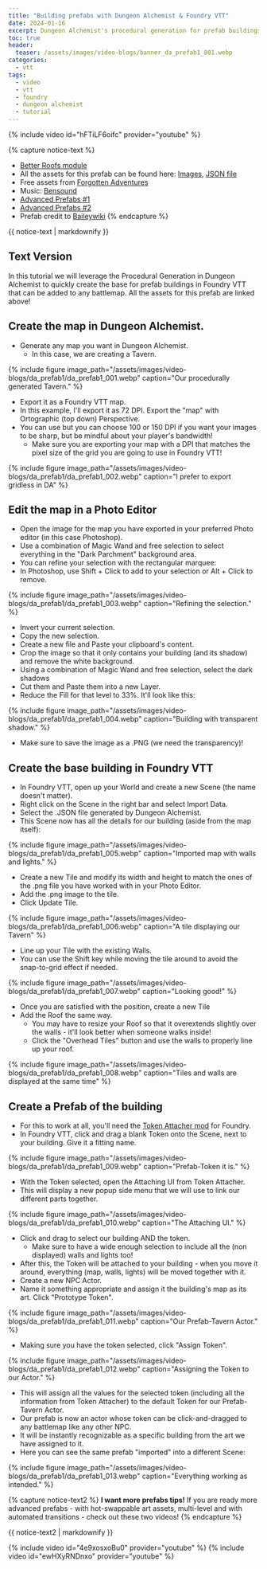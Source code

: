 ```yaml
---
title: "Building prefabs with Dungeon Alchemist & Foundry VTT"
date: 2024-01-16
excerpt: Dungeon Alchemist's procedural generation for prefab buildings in Foundry VTT, ready for any battlemap.
toc: true
header:
  teaser: /assets/images/video-blogs/banner_da_prefab1_001.webp
categories: 
  - vtt
tags:
  - video
  - vtt
  - foundry
  - dungeon alchemist
  - tutorial
---
```


{% include video id="hFTiLF6oifc" provider="youtube" %}

{% capture notice-text %}
- [Better Roofs module](https://github.com/theripper93/Better-Roofs/)
- All the assets for this prefab can be found here: [Images](https://imgur.com/a/CV7uDqV), [JSON file](https://pastebin.com/J5XZWd3f)
- Free assets from [Forgotten Adventures](https://www.forgotten-adventures.net)
- Music: [Bensound](https://www.bensound.com)
- [Advanced Prefabs #1](https://youtu.be/4e9xosxoBu0)
- [Advanced Prefabs #2](https://www.youtube.com/watch?v=ewHXyRNDnxo)
- Prefab credit to [Baileywiki](https://www.youtube.com/channel/UCg6hyng0ObRKLwfz3QIhcog)
{% endcapture %}
<div class="notice--info">
  {{ notice-text | markdownify }}
</div>

## Text Version
In this tutorial we will leverage the Procedural Generation in Dungeon Alchemist to quickly create the base for prefab buildings in Foundry VTT that can be added to any battlemap. All the assets for this prefab are linked above!
## Create the map in Dungeon Alchemist.
+ Generate any map you want in Dungeon Alchemist. 
  + In this case, we are creating a Tavern.

{% include figure image_path="/assets/images/video-blogs/da_prefab1/da_prefab1_001.webp" caption="Our procedurally generated Tavern." %}

+ Export it as a Foundry VTT map.
+ In this example, I'll export it as 72 DPI. Export the "map" with Ortographic (top down) Perspective.
+ You can use but you can choose 100 or 150 DPI if you want your images to be sharp, but be mindful about your player's bandwidth!
  + Make sure you are exporting your map with a DPI that matches the pixel size of the grid you are going to use in Foundry VTT!

{% include figure image_path="/assets/images/video-blogs/da_prefab1/da_prefab1_002.webp" caption="I prefer to export gridless in DA" %}

## Edit the map in a Photo Editor
+ Open the image for the map you have exported in your preferred Photo editor (in this case Photoshop). 
+ Use a combination of Magic Wand and free selection to select everything in the "Dark Parchment" background area.
+ You can refine your selection with the rectangular marquee:
 + In Photoshop, use Shift + Click to add to your selection or Alt + Click to remove.

{% include figure image_path="/assets/images/video-blogs/da_prefab1/da_prefab1_003.webp" caption="Refining the selection." %}

+ Invert your current selection.
+ Copy the new selection.
+ Create a new file and Paste your clipboard's content. 
+ Crop the image so that it only contains your building (and its shadow) and remove the white background.
+ Using a combination of Magic Wand and free selection, select the dark shadows
+ Cut them and Paste them into a new Layer. 
+ Reduce the Fill for that level to 33%. It'll look like this:

{% include figure image_path="/assets/images/video-blogs/da_prefab1/da_prefab1_004.webp" caption="Building with transparent shadow." %}

+ Make sure to save the image as a .PNG (we need the transparency)!

## Create the base building in Foundry VTT
+ In Foundry VTT, open up your World and create a new Scene (the name doesn't matter). 
+ Right click on the Scene in the right bar and select Import Data. 
+ Select the .JSON file generated by Dungeon Alchemist.
+ This Scene now has all the details for our building (aside from the map itself):

{% include figure image_path="/assets/images/video-blogs/da_prefab1/da_prefab1_005.webp" caption="Imported map with walls and lights." %}

+ Create a new Tile and modify its width and height to match the ones of the .png file you have worked with in your Photo Editor.
+ Add the .png image to the tile.
+ Click Update Tile.

{% include figure image_path="/assets/images/video-blogs/da_prefab1/da_prefab1_006.webp" caption="A tile displaying our Tavern" %}

+ Line up your Tile with the existing Walls. 
 + You can use the Shift key while moving the tile around to avoid the snap-to-grid effect if needed.

{% include figure image_path="/assets/images/video-blogs/da_prefab1/da_prefab1_007.webp" caption="Looking good!" %}

+ Once you are satisfied with the position, create a new Tile
+ Add the Roof the same way. 
  + You may have to resize your Roof so that it overextends slightly over the walls - it'll look better when someone walks inside!
  + Click the "Overhead Tiles" button and use the walls to properly line up your roof.

{% include figure image_path="/assets/images/video-blogs/da_prefab1/da_prefab1_008.webp" caption="Tiles and walls are displayed at the same time" %}

## Create a Prefab of the building
+ For this to work at all, you'll need the [Token Attacher mod](https://foundryvtt.com/packages/token-attacher/) for Foundry.
+ In Foundry VTT, click and drag a blank Token onto the Scene, next to your building. Give it a fitting name.

{% include figure image_path="/assets/images/video-blogs/da_prefab1/da_prefab1_009.webp" caption="Prefab-Token it is." %}

+ With the Token selected, open the Attaching UI from Token Attacher.
+ This will display a new popup side menu that we will use to link our different parts together.

{% include figure image_path="/assets/images/video-blogs/da_prefab1/da_prefab1_010.webp" caption="The Attaching UI." %}

+ Click and drag to select our building AND the token.
  + Make sure to have a wide enough selection to include all the (non displayed) walls and lights too!
+ After this, the Token will be attached to your building - when you move it around, everything (map, walls, lights) will be moved together with it.
+ Create a new NPC Actor.
+ Name it something appropriate and assign it the building's map as its art. Click "Prototype Token".

{% include figure image_path="/assets/images/video-blogs/da_prefab1/da_prefab1_011.webp" caption="Our Prefab-Tavern Actor." %}

+ Making sure you have the token selected, click "Assign Token".

{% include figure image_path="/assets/images/video-blogs/da_prefab1/da_prefab1_012.webp" caption="Assigning the Token to our Actor." %}

+ This will assign all the values for the selected token (including all the information from Token Attacher) to the default Token for our Prefab-Tavern Actor.
+ Our prefab is now an actor whose token can be click-and-dragged to any battlemap like any other NPC.
+ It will be instantly recognizable as a specific building from the art we have assigned to it.
+ Here you can see the same prefab "imported" into a different Scene:

{% include figure image_path="/assets/images/video-blogs/da_prefab1/da_prefab1_013.webp" caption="Everything working as intended." %}

{% capture notice-text2 %}
**I want more prefabs tips!**
If you are ready more advanced prefabs - with hot-swappable art assets, multi-level and with automated transitions - check out these two videos! 
{% endcapture %}
<div class="notice--info">
  {{ notice-text2 | markdownify }}
</div>

{% include video id="4e9xosxoBu0" provider="youtube" %} {% include video id="ewHXyRNDnxo" provider="youtube" %}
